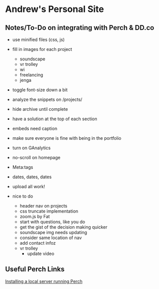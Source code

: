 # Andrew's Personal Site

## Notes/To-Do on integrating with Perch & DD.co
- use minified files (css, js)
- fill in images for each project
   - soundscape
   - vr trolley
   - wi
   - freelancing
   - jenga
- toggle font-size down a bit
- analyze the snippets on /projects/
- hide archive until complete
- have a solution at the top of each section
- embeds need caption
- make sure everyone is fine with being in the portfolio
- turn on GAnalytics
- no-scroll on homepage
- Meta:tags
- dates, dates, dates
- upload all work!

- nice to do
   - header nav on projects
   - css truncate implementation
   - zoom.js by Fat
   - start with questions, like you do
   - get the gist of the decision making quicker
   - soundscape img needs updating
   - consider same location of nav
   - add contact infoz
   - vr trolley
      - update video

## Useful Perch Links
[Installing a local server running Perch](https://solutions.grabaperch.com/development/installing-a-local-server-with-xampp)
